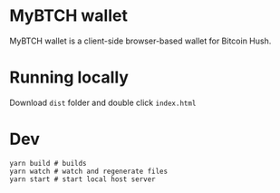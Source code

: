 # MyBTCH wallet

MyBTCH wallet is a client-side browser-based wallet for Bitcoin Hush.


# Running locally
Download `dist` folder and double click `index.html`


# Dev
```shell
yarn build # builds
yarn watch # watch and regenerate files
yarn start # start local host server
```
